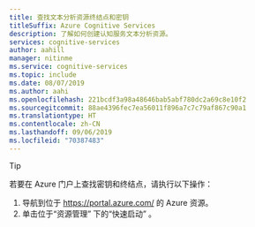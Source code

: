 ```yaml
---
title: 查找文本分析资源终结点和密钥
titleSuffix: Azure Cognitive Services
description: 了解如何创建认知服务文本分析资源。
services: cognitive-services
author: aahill
manager: nitinme
ms.service: cognitive-services
ms.topic: include
ms.date: 08/07/2019
ms.author: aahi
ms.openlocfilehash: 221bcdf3a98a48646bab5abf780dc2a69c8e10f2
ms.sourcegitcommit: 88ae4396fec7ea56011f896a7c7c79af867c90a1
ms.translationtype: HT
ms.contentlocale: zh-CN
ms.lasthandoff: 09/06/2019
ms.locfileid: "70387483"
---
```

> [!TIP]
> 若要在 Azure 门户上查找密钥和终结点，请执行以下操作：
> 1. 导航到位于 https://portal.azure.com/ 的 Azure 资源。
> 2. 单击位于“资源管理”  下的“快速启动”  。
